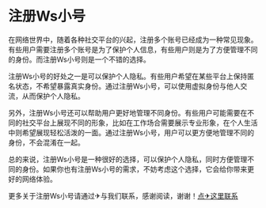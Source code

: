 # 注册Ws小号

在网络世界中，随着各种社交平台的兴起，注册多个账号已经成为一种常见现象。有些用户需要注册多个账号是为了保护个人信息，有些用户则是为了方便管理不同的身份。而注册Ws小号则是一个不错的选择。

注册Ws小号的好处之一是可以保护个人隐私。有些用户希望在某些平台上保持匿名状态，不希望暴露真实身份。通过注册Ws小号，可以使用虚拟身份与他人交流，从而保护个人隐私。

另外，注册Ws小号还可以帮助用户更好地管理不同身份。有些用户可能需要在不同的社交平台上展现不同的形象，比如在工作场合需要展示专业形象，在个人生活中则希望展现轻松活泼的一面。通过注册Ws小号，用户可以更方便地管理不同的身份，不会混淆在一起。

总的来说，注册Ws小号是一种很好的选择，可以保护个人隐私，同时方便管理不同的身份。如果你也有注册Ws小号的需求，不妨考虑这个选择，它会给你带来更好的网络体验。

更多关于注册Ws小号请通过✈与我们联系，感谢阅读，谢谢！[点✈这里联系](https://d.k02.cc)